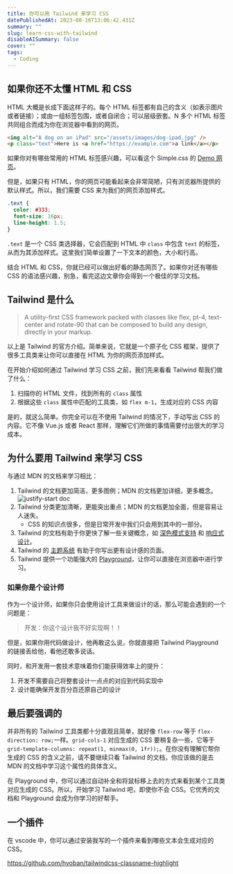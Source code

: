 ```yaml
---
title: 你可以用 Tailwind 来学习 CSS
datePublishedAt: 2023-08-16T13:06:42.431Z
summary: ""
slug: learn-css-with-tailwind
disableAISummary: false
cover: ""
tags:
  - Coding
---
```


## 如果你还不太懂 HTML 和 CSS

HTML 大概是长成下面这样子的。每个 HTML 标签都有自己的含义（如表示图片或者链接）；或由一组标签包围，或者自闭合；可以层级嵌套。N 多个 HTML 标签共同组合而成为你在浏览器中看到的网页。

```html
<img alt="A dog on an iPad" src="/assets/images/dog-ipad.jpg" />
<p class="text">Here is <a href="https://example.com">a link</a></p>
```

如果你对有哪些常用的 HTML 标签感兴趣，可以看这个 Simple.css 的 [Demo 网页](https://simplecss.org/demo)。

但是，如果只有 HTML，你的网页可能看起来会非常简陋，只有浏览器所提供的默认样式。所以，我们需要 CSS 来为我们的网页添加样式。

```css
.text {
  color: #333;
  font-size: 16px;
  line-height: 1.5;
}
```

`.text` 是一个 CSS 类选择器，它会匹配到 HTML 中 `class` 中包含 `text` 的标签，从而为其添加样式。这里我们简单设置了一下文本的颜色，大小和行高。

结合 HTML 和 CSS，你就已经可以做出好看的静态网页了。如果你对还有哪些 CSS 的语法感兴趣，别急，看完这边文章你会得到一个极佳的学习文档。

## Tailwind 是什么

> A utility-first CSS framework packed with classes like flex, pt-4, text-center and rotate-90 that can be composed to build any design, directly in your markup.

以上是 Tailwind 的官方介绍。简单来说，它就是一个原子化 CSS 框架，提供了很多工具类来让你可以直接在 HTML 为你的网页添加样式。

在开始介绍如何通过 Tailwind 学习 CSS 之前，我们先来看看 Tailwind 帮我们做了什么：

1. 扫描你的 HTML 文件，找到所有的 `class` 属性
1. 根据这些 `class` 属性中匹配的工具类，如 `flex m-1`，生成对应的 CSS 内容

是的，就这么简单。你完全可以在不使用 Tailwind 的情况下，手动写出 CSS 的内容。它不像 Vue.js 或者 React 那样，理解它们所做的事情需要付出很大的学习成本。

## 为什么要用 Tailwind 来学习 CSS

与通过 MDN 的文档来学习相比：

1. Tailwind 的文档更加简洁，更多图例；MDN 的文档更加详细，更多概念。
   ![justify-start doc](ipfs://Qmeny9d2kcQfMJxzfyQRKQ7NGWyMyp5KahMk5QHjTdWNch)
1. Tailwind 分类更加清晰，更能突出重点；MDN 的文档更加全面，但是容易让人迷失。
   - CSS 的知识点很多，但是日常开发中我们只会用到其中的一部分。
1. Tailwind 的文档有助于你更快了解一些关键概念，如 [深色模式支持](https://tailwindcss.com/docs/dark-mode) 和 [响应式设计](https://tailwindcss.com/docs/responsive-design)。
1. Tailwind 的 [主题系统](https://tailwindcss.com/docs/theme) 有助于你写出更有设计感的页面。
1. Tailwind 提供一个功能强大的 [Playground](https://play.tailwindcss.com)，让你可以直接在浏览器中进行学习。

### 如果你是个设计师

作为一个设计师，如果你只会使用设计工具来做设计的话，那么可能会遇到的一个问题是：

> 开发：你这个设计我不好实现啊！！

但是，如果你用代码做设计，他再敢这么说，你就直接把 Tailwind Playground 的链接丢给他，看他还敢多说话。

同时，和开发用一套技术意味着你们能获得效率上的提升：

1. 开发不需要自己将整套设计一点点的对应到代码实现中
1. 设计能确保开发百分百还原自己的设计

## 最后要强调的

并非所有的 Tailwind 工具类都十分直观且简单，就好像 `flex-row` 等于 `flex-direction: row;`一样。`grid-cols-1` 对应生成的 CSS 要稍复杂一些，它等于 `grid-template-columns: repeat(1, minmax(0, 1fr));`。在你没有理解它帮你生成的 CSS 的含义之前，请不要继续只看 Tailwind 的文档，你应该做的是去 MDN 的文档中学习这个属性的具体含义。

在 Playground 中，你可以通过自动补全和将鼠标移上去的方式来看到某个工具类对应生成的 CSS。所以，开始学习 Tailwind 吧，即使你不会 CSS。它优秀的文档和 Playground 会成为你学习的好帮手。

## 一个插件

在 vscode 中，你可以通过安装我写的一个插件来看到哪些文本会生成对应的 CSS。

https://github.com/hyoban/tailwindcss-classname-highlight
